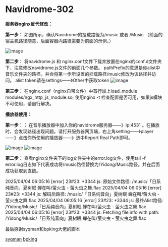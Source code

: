 # Navidrome-302

**服务器nginx反代修改：**

**第一步：** 如图所示，确认Navidrome的挂载路径为/music 或者 /Music （前面的宿主机路径随意，后面容器内路径需要为前面的示例。）

![image](https://github.com/user-attachments/assets/6b48ceec-579a-4dc7-8889-436a782f8996)

**第二步：** 将navidrome.js 和 nginx.conf文件下载并放置在nginx的conf.d文件夹下，注意修改navidrome.js文件的前面几个参数。
pathPrefix的意思是你alist中音乐文件夹的路径。并会将第一步所设置的挂载路径/music修改为该路径并访问。
alist token请在settings——》Other中获取token
![image](https://github.com/user-attachments/assets/836a6451-5bb7-4906-a5b2-6ebafaf8f754)

**第三步：** 在nginx.conf（nginx自带文件）中首行加上load_module modules/ngx_http_js_module.so; 使用nginx -t 检查配置是否可用，如果js模块不可使用，请自行解决。



**播放器使用：**

**第一步：：** 在音乐播放器中加入你的navidrome服务器——》ip:4531 。在播放时，会发现路径出现问题。请打开服务器网页端，右上角setting——》player——》点击你所使用的播放器——》选中Report Real Path即可。

![image](https://github.com/user-attachments/assets/19fce088-19e0-4998-bbbb-8f1c4e596baa)
![image](https://github.com/user-attachments/assets/67622acd-46f9-4255-80f0-e5c7aa225bdc)


**第二步：** 查看nginx文件夹下的log文件夹中的error.log文件，使用tail -f error.log日志如下代表成功将/music路径替换为/Yidong/Music路径。并在后面成功获取到直链。

2025/04/04 06:05:16 [error] 23#23: *3344 js: 原始文件路径: /music/「日系纯音向」夏树眠 蝉在叫/萤火虫 - 萤火虫之舞.flac
2025/04/04 06:05:16 [error] 23#23: *3344 js: 解码后路径: /music/「日系纯音向」夏树眠 蝉在叫/萤火虫 - 萤火虫之舞.flac
2025/04/04 06:05:16 [error] 23#23: *3344 js: 最终Alist路径: /Yidong/Music/「日系纯音向」夏树眠 蝉在叫/萤火虫 - 萤火虫之舞.flac
2025/04/04 06:05:16 [error] 23#23: *3344 js: Fetching file info with path: /Yidong/Music/「日系纯音向」夏树眠 蝉在叫/萤火虫 - 萤火虫之舞.flac


最后感谢syqman和bpking大佬的脚本

<a href="https://syq.pub/archives/93/">syqman</a>
<a href="https://blog.738888.xyz/">bpking</a>

